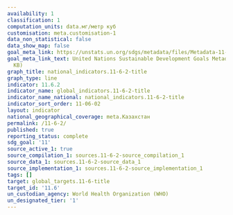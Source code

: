 ```yaml
---
availability: 1
classification: 1
computation_units: data.мг/метр куб
customisation: meta.customisation-1
data_non_statistical: false
data_show_map: false
goal_meta_link: https://unstats.un.org/sdgs/metadata/files/Metadata-11-06-02.pdf
goal_meta_link_text: United Nations Sustainable Development Goals Metadata (PDF 211
  KB)
graph_title: national_indicators.11-6-2-title
graph_type: line
indicator: 11.6.2
indicator_name: global_indicators.11-6-2-title
indicator_name_national: national_indicators.11-6-2-title
indicator_sort_order: 11-06-02
layout: indicator
national_geographical_coverage: meta.Казахстан
permalink: /11-6-2/
published: true
reporting_status: complete
sdg_goal: '11'
source_active_1: true
source_compilation_1: sources.11-6-2-source_compilation_1
source_data_1: sources.11-6-2-source_data_1
source_implementation_1: sources.11-6-2-source_implementation_1
tags: []
target: global_targets.11-6-title
target_id: '11.6'
un_custodian_agency: World Health Organization (WHO)
un_designated_tier: '1'
---
```

